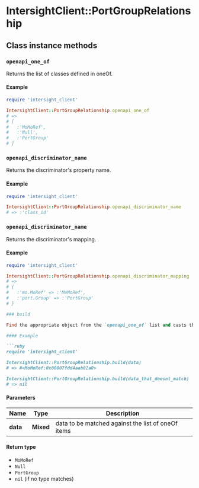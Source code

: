 # IntersightClient::PortGroupRelationship

## Class instance methods

### `openapi_one_of`

Returns the list of classes defined in oneOf.

#### Example

```ruby
require 'intersight_client'

IntersightClient::PortGroupRelationship.openapi_one_of
# =>
# [
#   :'MoMoRef',
#   :'Null',
#   :'PortGroup'
# ]
```

### `openapi_discriminator_name`

Returns the discriminator's property name.

#### Example

```ruby
require 'intersight_client'

IntersightClient::PortGroupRelationship.openapi_discriminator_name
# => :'class_id'
```

### `openapi_discriminator_name`

Returns the discriminator's mapping.

#### Example

```ruby
require 'intersight_client'

IntersightClient::PortGroupRelationship.openapi_discriminator_mapping
# =>
# {
#   :'mo.MoRef' => :'MoMoRef',
#   :'port.Group' => :'PortGroup'
# }

### build

Find the appropriate object from the `openapi_one_of` list and casts the data into it.

#### Example

```ruby
require 'intersight_client'

IntersightClient::PortGroupRelationship.build(data)
# => #<MoMoRef:0x00007fdd4aab02a0>

IntersightClient::PortGroupRelationship.build(data_that_doesnt_match)
# => nil
```

#### Parameters

| Name | Type | Description |
| ---- | ---- | ----------- |
| **data** | **Mixed** | data to be matched against the list of oneOf items |

#### Return type

- `MoMoRef`
- `Null`
- `PortGroup`
- `nil` (if no type matches)

